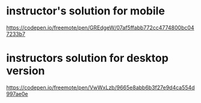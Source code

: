 # instructor's solution for mobile
https://codepen.io/freemote/pen/GREdgeW/07af5ffabb772cc4774800bc047233b7

# instructors solution for desktop version
https://codepen.io/freemote/pen/VwWxLzb/9665e8abb6b3f27e9d4ca554d997ae0e

